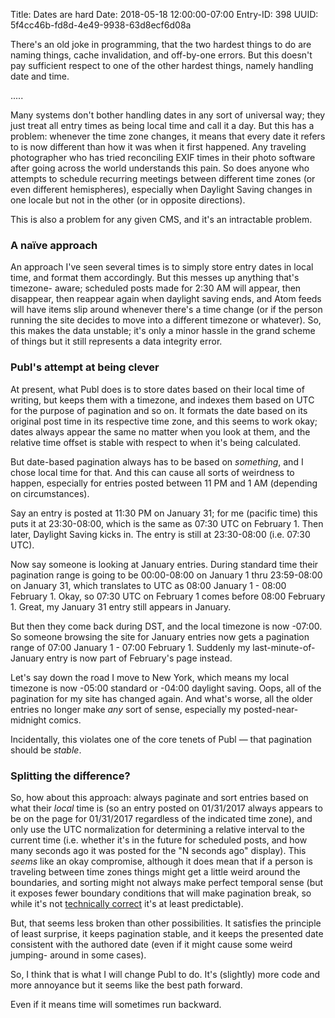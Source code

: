 Title: Dates are hard
Date: 2018-05-18 12:00:00-07:00
Entry-ID: 398
UUID: 5f4cc46b-fd8d-4e49-9938-63d8ecf6d08a

There's an old joke in programming, that the two hardest things to do are naming things, cache invalidation, and off-by-one errors. But this doesn't pay sufficient respect to one of the other hardest things, namely handling date and time.

.....

Many systems don't bother handling dates in any sort of universal way; they just
treat all entry times as being local time and call it a day. But this has a
problem: whenever the time zone changes, it means that every date it refers to
is now different than how it was when it first happened. Any traveling
photographer who has tried reconciling EXIF times in their photo software after
going across the world understands this pain. So does anyone who attempts to
schedule recurring meetings between different time zones (or even different
hemispheres), especially when Daylight Saving changes in one locale but not in
the other (or in opposite directions).

This is also a problem for any given CMS, and it's an intractable problem.

### A naïve approach

An approach I've seen several times is to simply store entry dates in local
time, and format them accordingly. But this messes up anything that's timezone-
aware; scheduled posts made for 2:30 AM will appear, then disappear, then
reappear again when daylight saving ends, and Atom feeds will have items slip
around whenever there's a time change (or if the person running the site decides
to move into a different timezone or whatever). So, this makes the data
unstable; it's only a minor hassle in the grand scheme of things but it still
represents a data integrity error.

### Publ's attempt at being clever

At present, what Publ does is to store dates based on their local time of
writing, but keeps them with a timezone, and indexes them based on UTC for the
purpose of pagination and so on. It formats the date based on its original post
time in its respective time zone, and this seems to work okay; dates always
appear the same no matter when you look at them, and the relative time offset is
stable with respect to when it's being calculated.

But date-based pagination always has to be based on *something*, and I chose
local time for that. And this can cause all sorts of weirdness to happen,
especially for entries posted between 11 PM and 1 AM (depending on
circumstances).

Say an entry is posted at 11:30 PM on January 31; for me (pacific time) this
puts it at 23:30-08:00, which is the same as 07:30 UTC on February 1. Then
later, Daylight Saving kicks in. The entry is still at 23:30-08:00 (i.e. 07:30
UTC).

Now say someone is looking at January entries. During standard time their
pagination range is going to be 00:00-08:00 on January 1 thru 23:59-08:00 on
January 31, which translates to UTC as 08:00 January 1 - 08:00 February 1. Okay,
so 07:30 UTC on February 1 comes before 08:00 February 1. Great, my January 31
entry still appears in January.

But then they come back during DST, and the local timezone is now -07:00. So
someone browsing the site for January entries now gets a pagination range of
07:00 January 1 - 07:00 February 1. Suddenly my last-minute-of-January entry is
now part of February's page instead.

Let's say down the road I move to New York, which means my local timezone is now
-05:00 standard or -04:00 daylight saving. Oops, all of the pagination for my
site has changed again. And what's worse, all the older entries no longer make
*any* sort of sense, especially my posted-near-midnight comics.

Incidentally, this violates one of the core tenets of Publ — that pagination
should be *stable*.

### Splitting the difference?

So, how about this approach: always paginate and sort entries based on what
their *local* time is (so an entry posted on 01/31/2017 always appears to be on
the page for 01/31/2017 regardless of the indicated time zone), and only use the
UTC normalization for determining a relative interval to the current time (i.e.
whether it's in the future for scheduled posts, and how many seconds ago it was
posted for the "N seconds ago" display). This *seems* like an okay compromise,
although it does mean that if a person is traveling between time zones things
might get a little weird around the boundaries, and sorting might not always
make perfect temporal sense (but it exposes fewer boundary conditions that will
make pagination break, so while it's not [technically
correct](https://www.youtube.com/watch?v=hou0lU8WMgo) it's at least
predictable).

But, that seems less broken than other possibilities. It satisfies the principle
of least surprise, it keeps pagination stable, and it keeps the presented date
consistent with the authored date (even if it might cause some weird jumping-
around in some cases).

So, I think that is what I will change Publ to do. It's (slightly) more code and
more annoyance but it seems like the best path forward.

Even if it means time will sometimes run backward.
